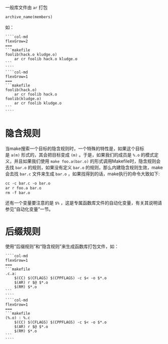 一般库文件由 `ar` 打包

```makefile
archive_name(members)
```

如：

`````col
````col-md
flexGrow=2
===
```makefile
foolib(hack.o kludge.o)
	ar cr foolib hack.o kludge.o
```
````
````col-md
flexGrow=1
===
```makefile
foolib(hack.o)
	ar cr foolib hack.o
foolib(kludge.o)
	ar cr foolib kludge.o
```
````
`````
# 隐含规则

当make搜索一个目标的隐含规则时，一个特殊的特性是，如果这个目标是 `a(m)` 形式的，其会把目标变成 `(m)` 。于是，如果我们的成员是 `%.o` 的模式定义，并且如果我们使用 `make foo.a(bar.o)` 的形式调用Makefile时，隐含规则会去找 `bar.o` 的规则，如果没有定义 `bar.o` 的规则，那么内建隐含规则生效，make会去找 `bar.c` 文件来生成 `bar.o` ，如果找得到的话，make执行的命令大致如下:

```makefile
cc -c bar.c -o bar.o
ar r foo.a bar.o
rm -f bar.o
```

还有一个变量要注意的是 `$%` ，这是专属函数库文件的自动化变量，有关其说明请参见“自动化变量”一节。

# 后缀规则

使用“后缀规则”和“隐含规则”来生成函数库打包文件，如：

`````col
````col-md
flexGrow=1
===
```makefile
.c.a:
	$(CC) $(CFLAGS) $(CPPFLAGS) -c $< -o $*.o
	$(AR) r $@ $*.o
	$(RM) $*.o
```
````
````col-md
flexGrow=1
===
```makefile
(%.o) : %.c
	$(CC) $(CFLAGS) $(CPPFLAGS) -c $< -o $*.o
	$(AR) r $@ $*.o
	$(RM) $*.o
```
````
`````

